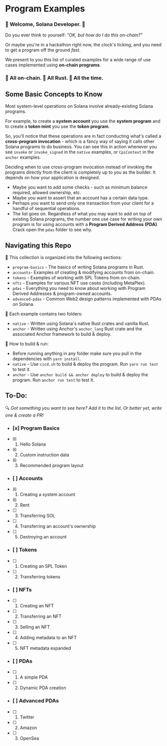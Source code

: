 # Program Examples

### :space_invader: Welcome, Solana Developer. :space_invader:   
   
Do you ever think to yourself: *"OK, but how do I do this on-chain?"*   
   
Or maybe you're in a hackathon right now, the clock's ticking, and you need to get a program off the ground *fast*.   
   
We present to you this list of curated examples for a wide range of use cases implemented using **on-chain programs**.   
   
### :link: All on-chain. :crab: All Rust. :muscle: All the time. 

## Some Basic Concepts to Know
Most system-level operations on Solana involve already-existing Solana programs.   
   
For example, to create a **system account** you use the **system program** and to create a **token mint** you use the **token program**.   
   
So, you'll notice that these operations are in fact conducting what's called a **cross-program invocation** - which is a fancy way of saying it calls other Solana programs to do business. You can see this in action whenever you see `invoke` or `invoke_signed` in the `native` examples, or `CpiContext` in the `anchor` examples.   
   
Deciding when to use cross-program invocation instead of invoking the programs directly from the client is completely up to you as the builder. It depends on how your application is designed.
- Maybe you want to add some checks - such as minimum balance required, allowed ownership, etc.
- Maybe you want to assert that an account has a certain data type.
- Perhaps you want to send only one transaction from your client for a handful of sequential operations.
- The list goes on.
Regardless of what you may want to add on top of existing Solana programs, the number one use case for writing your own program is for using accounts with a **Program Derived Address (PDA)**. Crack open the `pdas` folder to see why.

## Navigating this Repo

:blue_book: This collection is organized into the following sections:
- `program-basics` - The basics of writing Solana programs in Rust.
- `accounts`- Examples of creating & modifying accounts from on-chain.
- `tokens` - Examples of working with SPL Tokens from on-chain.
- `nfts` - Examples for various NFT use cases (including MetaPlex).
- `pdas` - Everything you need to know about working with Program Derived Addresses & program-owned accounts.
- `advanced-pdas` - Common Web2 design patterns implemented with PDAs on Solana.

:file_folder: Each example contains two folders:
- `native` - Written using Solana's native Rust crates and vanilla Rust.
- `anchor` - Written using Anchor's `anchor_lang` Rust crate and the associated Anchor framework to build & deploy.

:wrench: How to build & run:
- Before running anything in any folder make sure you pull in the dependencies with `yarn install`.
- `native` - Use `cicd.sh` to build & deploy the program. Run `yarn run test` to test it.
- `anchor` - Use `anchor build && anchor deploy` to build & deploy the program. Run `anchor run test` to test it.

## To-Do:
:mag: *Got something you want to see here? Add it to the list. Or better yet, write one & create a PR!*
- ### [x] Program Basics
- [x] 1. Hello Solana
- [x] 2. Custom instruction data
- [x] 3. Recommended program layout
- ### [ ] Accounts
- [x] 1. Creating a system account
- [x] 2. Rent
- [ ] 3. Transferring SOL
- [ ] 4. Transferring an account's ownership
- [ ] 5. Destroying an account
- ### [ ] Tokens
- [ ] 1. Creating an SPL Token
- [ ] 2. Transferring tokens
- ### [ ] NFTs
- [ ] 1. Creating an NFT
- [ ] 2. Transferring an NFT
- [ ] 3. Selling an NFT
- [ ] 4. Adding metadata to an NFT
- [ ] 5. NFT metadata expanded
- ### [ ] PDAs
- [ ] 1. A simple PDA
- [ ] 2. Dynamic PDA creation
- ### [ ] Advanced PDAs
- [ ] 1. Twitter
- [ ] 2. Amazon
- [ ] 3. OpenSea
